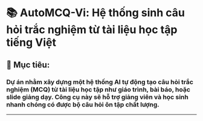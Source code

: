 # 📚 AutoMCQ-Vi: Hệ thống sinh câu hỏi trắc nghiệm từ tài liệu học tập tiếng Việt
## 🎯 Mục tiêu:
### Dự án nhằm xây dựng một hệ thống AI tự động tạo câu hỏi trắc nghiệm (MCQ) từ tài liệu học tập như giáo trình, bài báo, hoặc slide giảng dạy. Công cụ này sẽ hỗ trợ giảng viên và học sinh nhanh chóng có được bộ câu hỏi ôn tập chất lượng.
--------------------------------------------------------------
